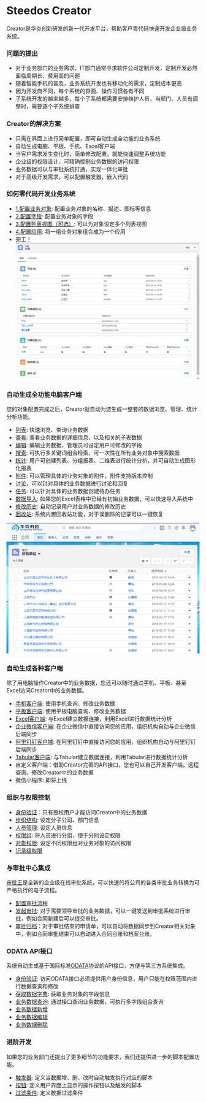 # Steedos Creator
Creator是华炎创新研发的新一代开发平台，帮助客户零代码快速开发企业级业务系统。

### 问题的提出
- 对于业务部门的业务需求，IT部门通常寻求软件公司定制开发，定制开发必然面临周期长、费用高的问题
- 随着智能手机的普及，业务系统开发也有移动化的需求，定制成本更高
- 因为开发商不同，每个系统的界面、操作习惯各有不同
- 子系统开发的越来越多，每个子系统都需要安排维护人员，当部门、人员有调整时，需要逐个子系统排查

### Creator的解决方案
- 只需在界面上进行简单配置，即可自动生成全功能的业务系统
- 自动生成电脑、平板、手机、Excel客户端
- 当客户需求发生变化时，简单修改配置，就能快速调整系统功能
- 企业级的权限设计，可精确控制业务数据的访问权限
- 业务数据可以与审批系统打通，实现一体化审批
- 对于高级开发需求，可以配置触发器，嵌入代码

### 如何零代码开发业务系统
- [1.配置业务对象](object.md): 配置业务对象的名称、描述、图标等信息
- [2.配置字段](object_field.md): 配置业务对象的字段
- [3.配置列表视图（可选）](object_listview.md): 可以为对象设定多个列表视图
- [4.配置应用](app.md): 将一组业务对象组合成为一个应用
- 完工！
![](images/README0.png)

### 自动生成全功能电脑客户端
您的对象配置完成之后，Creator就自动为您生成一整套的数据浏览、管理、统计分析功能。
- [列表](record_list.md): 快速浏览、查询业务数据
- [查看](record_view.md): 查看业务数据的详细信息，以及相关的子表数据
- [编辑](record_edit.md): 编辑业务数据，管理员可设定用户可修改的字段
- [搜索](record_search.md): 可执行多关键词组合检索，可一次性在所有业务对象中搜索数据
- [统计](reports.md): 用户可创建列表、分组报表、二维表进行统计分析，并可自动生成图形化报表
- [附件](record_attachment.md): 可以管理具体的业务对象的附件，附件支持版本控制
- [讨论](chatter.md)，可以针对具体的业务数据进行讨论和回复
- [任务](task.md): 可以针对具体的业务数据创建待办任务
- [数据导入](record_import.md): 如果您的Excel表格中已经有初始业务数据，可以快速导入系统中
- [修改历史](record_history.md): 自动记录用户对业务数据的修改历史
- [回收站](record_trash.md): 系统内置回收站功能，对于误删除的记录可以一键恢复

![电脑客户端](images/README1.png)

### 自动生成各种客户端
除了用电脑操作Creator中的业务数据，您还可以随时通过手机、平板、甚至Excel访问Creator中的业务数据。
- [手机客户端](app_mobile.md): 使用手机查询、修改业务数据
- [平板客户端](app_ipad.md): 使用平板电脑查询、修改业务数据
- [Excel客户端](app_excel.md): 与Excel建立数据连接，利用Excel进行数据统计分析
- [企业微信客户端](app_qiyeweixin.md): 在企业微信中直接访问您的应用，组织机构自动与企业微信后端同步
- [阿里钉钉客户端](app_dingding.md): 在阿里钉钉中直接访问您的应用，组织机构自动与阿里钉钉后端同步
- [Tabular客户端](app_tabular.md): 与Tabular建立数据连接，利用Tabular进行数据统计分析
- 自定义客户端：借助Creator完善的API接口，您也可以自己开发客户端，远程查询、修改Creator中的业务数据
- 微信小程序: 即将上线

### 组织与权限控制
- [身份验证](auth.md)：只有授权用户才能访问Creator中的业务数据
- [组织结构](organization.md): 设定分子公司、部门信息
- [人员管理](space_user.md): 设定人员信息
- [权限组](permission_set.md): 将人员进行分组，便于分别设定权限
- [对象权限](object_permission.md): 设定不同权限组对业务对象的访问权限
- [记录级权限](record_permission.md)

### 与审批中心集成
[审批王](https://www.steedos.com/cn/workflow/)是全新的企业级在线审批系统，可以快速的将公司的各类审批业务转换为可严格执行的电子流程。
- [配置审批流程](workflow_setup.md)
- [发起审批](workflow_submit.md): 对于需要领导审批的业务数据，可以一键发送到审批系统进行审批，例如合同新建后可以提交审批。
- [审批归档](workflow_archive.md)：对于审批结束的申请单，可以自动将数据同步到Creator相关对象中，例如合同审批结束可以自动进入合同台账和档案台账。

### ODATA API接口
系统自动生成基于国际标准[ODATA](http://www.odata.org/)协议的API接口，方便与第三方系统集成。
- [身份验证](odata_auth.md): 访问ODATA接口必须提供用户身份信息，用户只能在权限范围内进行数据查询和修改
- [获取数据字典](odata_metadata.md): 获取业务对象的字段信息
- [业务数据查询](odata_query.md): 通过接口查询业务数据，可执行多字段组合查询
- [业务数据新增](odata_add.md)
- [业务数据编辑](odata_edit.md)
- [业务数据删除](odata_delete.md)

### 进阶开发
如果您的业务部门还提出了更多细节的功能要求，我们还提供进一步的脚本配置功能。
- [触发器](object_trigger.md): 定义当数据增、删、改时自动触发执行对应的脚本
- [按钮](object_action.md): 定义用户界面上显示的操作按钮以及触发的脚本
- [过滤条件](object_filter.md): 定义数据过滤条件

